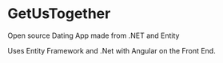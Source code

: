 # GetUsTogether
Open source Dating App made from .NET and Entity

Uses Entity Framework and .Net with Angular on the Front End.
